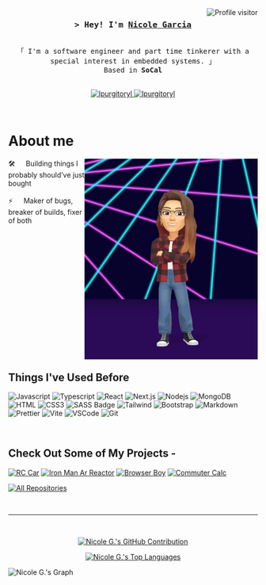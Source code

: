 <!--
<h2 align="center">
  Welcome to Nicole G. World!
  <img src="https://media.giphy.com/media/hvRJCLFzcasrR4ia7z/giphy.gif" width="28">
</h2>
-->

<!--
<p align="center">
  <a href="https://github.com/lpurgitoryl"><img src="https://readme-typing-svg.herokuapp.com/?lines=Self%20Taught%20Programmer;Front%20End%20Developer;1.5%2B%20years%20of%20coding%20experience;Always%20learning%20new%20things&center=true&width=380&height=45"></a>
</p>

 -->

<a href="https://komarev.com/ghpvc/?username=lpurgitoryl">
  <img align="right" src="https://komarev.com/ghpvc/?username=lpurgitoryl&label=Visitors&color=0e75b6&style=flat" alt="Profile visitor" />
</a>


<!-- Intro  -->
<h3 align="center">
        <samp>&gt; Hey! I'm
                <b><a target="_blank" href="https://nicolegarcia.vercel.app">Nicole Garcia</a></b>
        </samp>
</h3>


<p align="center"> 
  <samp>
    <br>
    「 I'm a software engineer and part time tinkerer with a special interest in embedded systems. 」
    <br>
    Based in <b>SoCal</b> 
    <br>
    <br>
  </samp>
</p>

<p align="center">
 <a href="https://nicolegarcia.vercel.app" target="blank">
  <img src="https://img.shields.io/badge/Website-DC143C?style=for-the-badge&logoColor=white" alt="lpurgitoryl" />
 </a>
 <a href="https://www.linkedin.com/in/nicoleb-garcia/" target="_blank">
  <img src="https://img.shields.io/badge/LinkedIn-0077B5?style=for-the-badge&logo=linkedin&logoColor=white" alt="lpurgitoryl"/>
 </a>
</p>
<br />

<!-- About Section -->
 # About me
 
<p>
 <img align="right" width="350" src="/assets/bitmoji.jpg" alt="Myself but in bitmoji form" />
  
 🛠️ &emsp; Building things I probably should’ve just bought<br/><br/>
 ⚡ &emsp; Maker of bugs, breaker of builds, fixer of both<br/><br/>
 
 <!-- 🏃 &emsp; Marathon trainee – chasing that 10:00/mile pace<br/><br/>
 🌐 &emsp; My best freind's have four legs<br/><br/> 💬 &emsp; Ask me about anything [here](https://github.com/lpurgitoryl/lpurgitoryl/issues) -->
<br/>
<br/>
<br/>
<br/>
<br/>
<br/>
<br/>
<br/>
<br/>
<br/>
</p>

<br/>
<br/>
<br/>

## Things I've Used Before

![Javascript](https://img.shields.io/badge/Javascript-F0DB4F?style=for-the-badge&labelColor=black&logo=javascript&logoColor=F0DB4F)
![Typescript](https://img.shields.io/badge/Typescript-007acc?style=for-the-badge&labelColor=black&logo=typescript&logoColor=007acc)
![React](https://img.shields.io/badge/-React-61DBFB?style=for-the-badge&labelColor=black&logo=react&logoColor=61DBFB)
![Next.js](https://img.shields.io/badge/next.js-000000?style=for-the-badge&logo=nextdotjs&logoColor=white)
![Nodejs](https://img.shields.io/badge/Nodejs-3C873A?style=for-the-badge&labelColor=black&logo=node.js&logoColor=3C873A)
![MongoDB](https://img.shields.io/badge/MongoDB-4EA94B?style=for-the-badge&logo=mongodb&logoColor=white)
![HTML](https://img.shields.io/badge/HTML5-E34F26?style=for-the-badge&logo=html5&logoColor=white)
![CSS3](https://img.shields.io/badge/CSS3-1572B6?style=for-the-badge&logo=css3&logoColor=white)
![SASS Badge](https://img.shields.io/badge/Sass-CC6699?style=for-the-badge&logo=sass&logoColor=white)
![Tailwind](https://img.shields.io/badge/Tailwind_CSS-092749?style=for-the-badge&logo=tailwindcss&logoColor=06B6D4&labelColor=000000)
![Bootstrap](https://img.shields.io/badge/Bootstrap-563D7C?style=for-the-badge&logo=bootstrap&logoColor=white)
![Markdown](https://img.shields.io/badge/Markdown-000000?style=for-the-badge&logo=markdown&logoColor=white)
![Prettier](https://img.shields.io/badge/prettier-1A2C34?style=for-the-badge&logo=prettier&logoColor=F7BA3E)
![Vite](https://img.shields.io/badge/vite-%23646CFF.svg?style=for-the-badge&logo=vite&logoColor=white)
![VSCode](https://img.shields.io/badge/Visual_Studio-0078d7?style=for-the-badge&logo=visual%20studio&logoColor=white)
![Git](https://img.shields.io/badge/Git-F05032?style=for-the-badge&logo=git&logoColor=white)

<br/>

## Check Out Some of My Projects -
[![RC Car](https://github-readme-stats.vercel.app/api/pin/?username=lpurgitoryl&repo=rc-car&border_color=7F3FBF&bg_color=0D1117&title_color=C9D1D9&text_color=8B949E&icon_color=7F3FBF)](https://github.com/lpurgitoryl/rc-car)
[![Iron Man Ar Reactor](https://github-readme-stats.vercel.app/api/pin/?username=lpurgitoryl&repo=Iron-man-Mark-I&border_color=7F3FBF&bg_color=0D1117&title_color=C9D1D9&text_color=8B949E&icon_color=7F3FBF)](https://github.com/lpurgitoryl/Iron-man-Mark-I)
[![Browser Boy](https://github-readme-stats.vercel.app/api/pin/?username=lpurgitoryl&repo=browser-boy&border_color=7F3FBF&bg_color=0D1117&title_color=C9D1D9&text_color=8B949E&icon_color=7F3FBF)](https://github.com/lpurgitoryl/browser-boy)
[![Commuter Calc](https://github-readme-stats.vercel.app/api/pin/?username=lpurgitoryl&repo=commutercalc&border_color=7F3FBF&bg_color=0D1117&title_color=C9D1D9&text_color=8B949E&icon_color=7F3FBF)](https://github.com/lpurgitoryl/commutercalc)

<p align="left">
  <a href="https://github.com/lpurgitoryl?tab=repositories" target="_blank"><img alt="All Repositories" title="All Repositories" src="https://img.shields.io/badge/-All%20Repos-2962FF?style=for-the-badge&logo=koding&logoColor=white"/></a>
</p>

<br/>
<hr/>
<br/>
 <!--
<p align="center">
  <a href="https://github.com/lpurgitoryl">
    <img src="https://github-readme-streak-stats.herokuapp.com/?user=lpurgitoryl&theme=radical&border=7F3FBF&background=0D1117" alt="Saif's GitHub streak"/>
  </a>
</p>
-->
<p align="center">
  <a href="https://github.com/lpurgitoryl">
    <img src="https://github-profile-summary-cards.vercel.app/api/cards/profile-details?username=lpurgitoryl&theme=radical" alt="Nicole G.'s GitHub Contribution"/>
  </a>
</p>

  <!--
    <a href="https://github.com/lpurgitoryl"><img alt="Nicole G.'s Github Stats" src="https://denvercoder1-github-readme-stats.vercel.app/api?username=lpurgitoryl&show_icons=true&count_private=true&theme=react&border_color=7F3FBF&bg_color=0D1117&title_color=F85D7F&icon_color=F8D866" height="192px" width="49.5%"/></a> ![bitmoji](https://github.com/user-attachments/assets/295b081a-a993-4676-8481-4e200ccf29ca)

  -->
<p align="center" width="100%">
  <a href="https://github.com/lpurgitoryl"><img alt="Nicole G.'s Top Languages" src="https://denvercoder1-github-readme-stats.vercel.app/api/top-langs/?username=lpurgitoryl&langs_count=8&layout=compact&theme=react&border_color=7F3FBF&bg_color=0D1117&title_color=F85D7F&icon_color=F8D866" /></a>
</p>

![Nicole G.'s Graph](https://github-readme-activity-graph.vercel.app/graph?username=lpurgitoryl&custom_title=Nicole%20G's%20GitHub%20Activity%20Graph&bg_color=0D1117&color=7F3FBF&line=7F3FBF&point=7F3FBF&area_color=FFFFFF&title_color=FFFFFF&area=true)

